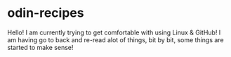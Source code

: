 # odin-recipes
Hello! I am currently trying to get comfortable with using Linux & GitHub!
I am having go to back and re-read alot of things, bit by bit, some things are started to make sense!